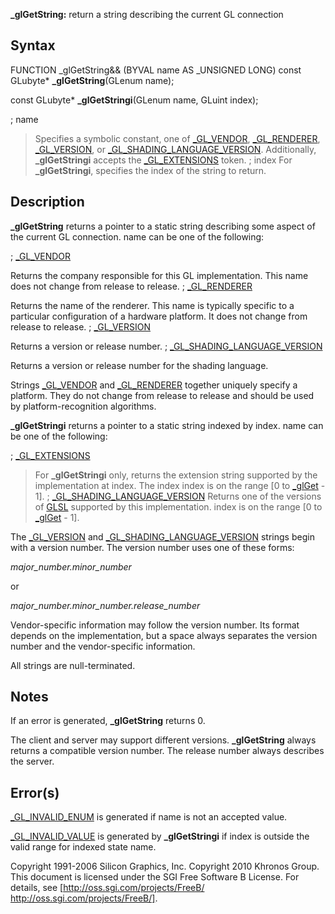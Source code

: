 **_glGetString:** return a string describing the current GL connection


## Syntax


  FUNCTION _glGetString&& (BYVAL name AS _UNSIGNED LONG)
  const GLubyte* **_glGetString**(GLenum name);

  const GLubyte* **_glGetStringi**(GLenum name, GLuint index);

; name
>  Specifies a symbolic constant, one of [_GL_VENDOR](_GL_VENDOR), [_GL_RENDERER](_GL_RENDERER), [_GL_VERSION](_GL_VERSION), or [_GL_SHADING_LANGUAGE_VERSION](_GL_SHADING_LANGUAGE_VERSION). Additionally, **_glGetStringi** accepts the [_GL_EXTENSIONS](_GL_EXTENSIONS) token.
; index
>  For **_glGetStringi**, specifies the index of the string to return.


## Description


**_glGetString** returns a pointer to a static string describing some aspect of the current GL connection. name can be one of the following:

; [_GL_VENDOR](_GL_VENDOR)
>  
Returns the company responsible for this GL implementation. This name does not change from release to release.
; [_GL_RENDERER](_GL_RENDERER)
>  
Returns the name of the renderer. This name is typically specific to a particular configuration of a hardware platform. It does not change from release to release.
; [_GL_VERSION](_GL_VERSION)
>  
Returns a version or release number.
; [_GL_SHADING_LANGUAGE_VERSION](_GL_SHADING_LANGUAGE_VERSION)
>  
Returns a version or release number for the shading language.

Strings [_GL_VENDOR](_GL_VENDOR) and [_GL_RENDERER](_GL_RENDERER) together uniquely specify a platform. They do not change from release to release and should be used by platform-recognition algorithms.

**_glGetStringi** returns a pointer to a static string indexed by index. name can be one of the following:

; [_GL_EXTENSIONS](_GL_EXTENSIONS)
>  For **_glGetStringi** only, returns the extension string supported by the implementation at index. The index index is on the range [0 to [_glGet](_glGet) - 1].
; [_GL_SHADING_LANGUAGE_VERSION](_GL_SHADING_LANGUAGE_VERSION)
>  Returns one of the versions of [GLSL](GLSL) supported by this implementation. index is on the range [0 to [_glGet](_glGet) - 1].

The [_GL_VERSION](_GL_VERSION) and [_GL_SHADING_LANGUAGE_VERSION](_GL_SHADING_LANGUAGE_VERSION) strings begin with a version number. The version number uses one of these forms:

*major_number.minor_number*

or

*major_number.minor_number.release_number*

Vendor-specific information may follow the version number. Its format depends on the implementation, but a space always separates the version number and the vendor-specific information.

All strings are null-terminated.


## Notes


If an error is generated, **_glGetString** returns 0.

The client and server may support different versions. **_glGetString** always returns a compatible version number. The release number always describes the server.


## Error(s)


[_GL_INVALID_ENUM](_GL_INVALID_ENUM) is generated if name is not an accepted value.

[_GL_INVALID_VALUE](_GL_INVALID_VALUE) is generated by **_glGetStringi** if index is outside the valid range for indexed state name.




Copyright 1991-2006 Silicon Graphics, Inc. Copyright 2010 Khronos Group. This document is licensed under the SGI Free Software B License. For details, see [http://oss.sgi.com/projects/FreeB/ http://oss.sgi.com/projects/FreeB/].

